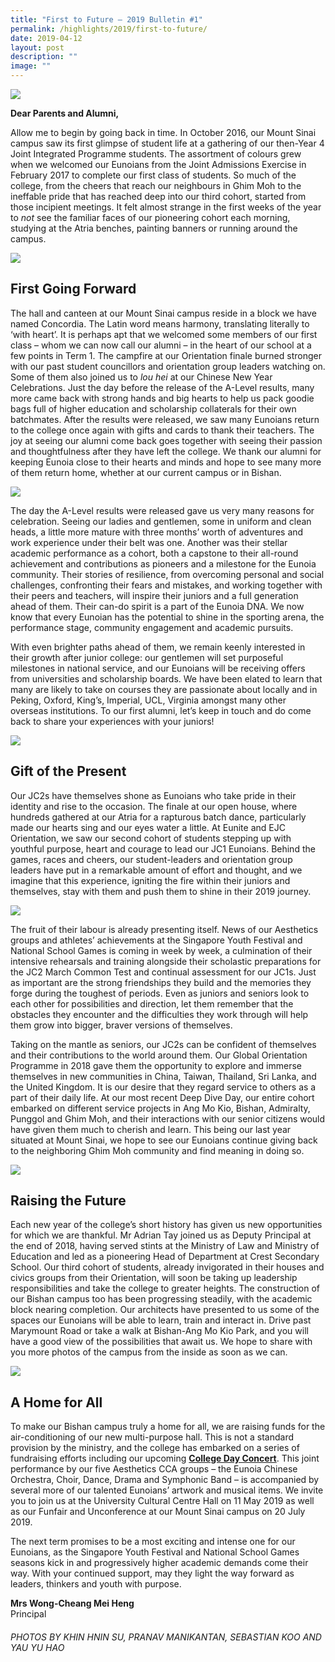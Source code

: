 ```yaml
---
title: "First to Future – 2019 Bulletin #1"
permalink: /highlights/2019/first-to-future/
date: 2019-04-12
layout: post
description: ""
image: ""
---
```

![](/images/2019Bulletin_Banner.jpg)

**Dear Parents and Alumni,**

Allow me to begin by going back in time. In October 2016, our Mount Sinai campus saw its first glimpse of student life at a gathering of our then-Year 4 Joint Integrated Programme students. The assortment of colours grew when we welcomed our Eunoians from the Joint Admissions Exercise in February 2017 to complete our first class of students. So much of the college, from the cheers that reach our neighbours in Ghim Moh to the ineffable pride that has reached deep into our third cohort, started from those incipient meetings. It felt almost strange in the first weeks of the year to _not_ see the familiar faces of our pioneering cohort each morning, studying at the Atria benches, painting banners or running around the campus.

![](/images/2019Bulletin_1.jpg)

## First Going Forward

The hall and canteen at our Mount Sinai campus reside in a block we have named Concordia. The Latin word means harmony, translating literally to ‘with heart’. It is perhaps apt that we welcomed some members of our first class – whom we can now call our alumni – in the heart of our school at a few points in Term 1. The campfire at our Orientation finale burned stronger with our past student councillors and orientation group leaders watching on. Some of them also joined us to _lou hei_ at our Chinese New Year Celebrations. Just the day before the release of the A-Level results, many more came back with strong hands and big hearts to help us pack goodie bags full of higher education and scholarship collaterals for their own batchmates. After the results were released, we saw many Eunoians return to the college once again with gifts and cards to thank their teachers. The joy at seeing our alumni come back goes together with seeing their passion and thoughtfulness after they have left the college. We thank our alumni for keeping Eunoia close to their hearts and minds and hope to see many more of them return home, whether at our current campus or in Bishan.

![](/images/2019Bulletin_5.jpg)

The day the A-Level results were released gave us very many reasons for celebration. Seeing our ladies and gentlemen, some in uniform and clean heads, a little more mature with three months’ worth of adventures and work experience under their belt was one. Another was their stellar academic performance as a cohort, both a capstone to their all-round achievement and contributions as pioneers and a milestone for the Eunoia community. Their stories of resilience, from overcoming personal and social challenges, confronting their fears and mistakes, and working together with their peers and teachers, will inspire their juniors and a full generation ahead of them. Their can-do spirit is a part of the Eunoia DNA. We now know that every Eunoian has the potential to shine in the sporting arena, the performance stage, community engagement and academic pursuits.

With even brighter paths ahead of them, we remain keenly interested in their growth after junior college: our gentlemen will set purposeful milestones in national service, and our Eunoians will be receiving offers from universities and scholarship boards. We have been elated to learn that many are likely to take on courses they are passionate about locally and in Peking, Oxford, King’s, Imperial, UCL, Virginia amongst many other overseas institutions. To our first alumni, let’s keep in touch and do come back to share your experiences with your juniors!

![](/images/2019Bulletin_2.jpg)

## Gift of the Present

Our JC2s have themselves shone as Eunoians who take pride in their identity and rise to the occasion. The finale at our open house, where hundreds gathered at our Atria for a rapturous batch dance, particularly made our hearts sing and our eyes water a little. At Eunite and EJC Orientation, we saw our second cohort of students stepping up with youthful purpose, heart and courage to lead our JC1 Eunoians. Behind the games, races and cheers, our student-leaders and orientation group leaders have put in a remarkable amount of effort and thought, and we imagine that this experience, igniting the fire within their juniors and themselves, stay with them and push them to shine in their 2019 journey.

![](/images/2019Bulletin_4.jpg)

The fruit of their labour is already presenting itself. News of our Aesthetics groups and athletes’ achievements at the Singapore Youth Festival and National School Games is coming in week by week, a culmination of their intensive rehearsals and training alongside their scholastic preparations for the JC2 March Common Test and continual assessment for our JC1s. Just as important are the strong friendships they build and the memories they forge during the toughest of periods. Even as juniors and seniors look to each other for possibilities and direction, let them remember that the obstacles they encounter and the difficulties they work through will help them grow into bigger, braver versions of themselves.

Taking on the mantle as seniors, our JC2s can be confident of themselves and their contributions to the world around them. Our Global Orientation Programme in 2018 gave them the opportunity to explore and immerse themselves in new communities in China, Taiwan, Thailand, Sri Lanka, and the United Kingdom. It is our desire that they regard service to others as a part of their daily life. At our most recent Deep Dive Day, our entire cohort embarked on different service projects in Ang Mo Kio, Bishan, Admiralty, Punggol and Ghim Moh, and their interactions with our senior citizens would have given them much to cherish and learn. This being our last year situated at Mount Sinai, we hope to see our Eunoians continue giving back to the neighboring Ghim Moh community and find meaning in doing so.

![](/images/2019Bulletin_3.jpg) 

## Raising the Future

Each new year of the college’s short history has given us new opportunities for which we are thankful. Mr Adrian Tay joined us as Deputy Principal at the end of 2018, having served stints at the Ministry of Law and Ministry of Education and led as a pioneering Head of Department at Crest Secondary School. Our third cohort of students, already invigorated in their houses and civics groups from their Orientation, will soon be taking up leadership responsibilities and take the college to greater heights. The construction of our Bishan campus too has been progressing steadily, with the academic block nearing completion. Our architects have presented to us some of the spaces our Eunoians will be able to learn, train and interact in. Drive past Marymount Road or take a walk at Bishan-Ang Mo Kio Park, and you will have a good view of the possibilities that await us. We hope to share with you more photos of the campus from the inside as soon as we can.

![](/images/2019Bulletin_6.jpg)

## A Home for All

To make our Bishan campus truly a home for all, we are raising funds for the air-conditioning of our new multi-purpose hall. This is not a standard provision by the ministry, and the college has embarked on a series of fundraising efforts including our upcoming [**College Day Concert**](https://eunoiajc.moe.edu.sg/ltw19/). This joint performance by our five Aesthetics CCA groups – the Eunoia Chinese Orchestra, Choir, Dance, Drama and Symphonic Band – is accompanied by several more of our talented Eunoians’ artwork and musical items. We invite you to join us at the University Cultural Centre Hall on 11 May 2019 as well as our Funfair and Unconference at our Mount Sinai campus on 20 July 2019.

The next term promises to be a most exciting and intense one for our Eunoians, as the Singapore Youth Festival and National School Games seasons kick in and progressively higher academic demands come their way. With your continued support, may they light the way forward as leaders, thinkers and youth with purpose.

**Mrs Wong-Cheang Mei Heng**  
Principal

###### PHOTOS BY KHIN HNIN SU, PRANAV MANIKANTAN, SEBASTIAN KOO AND YAU YU HAO